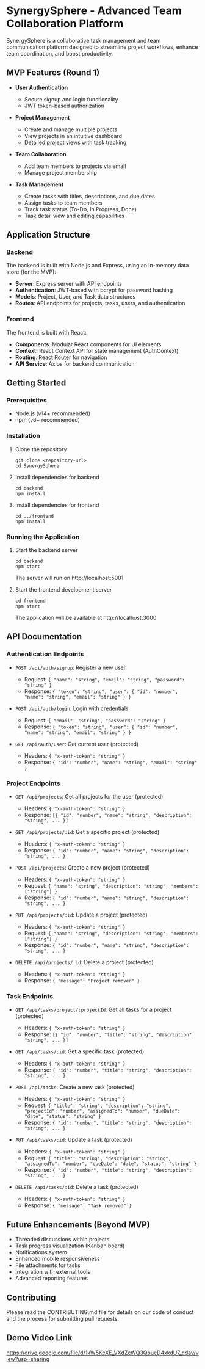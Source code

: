 # SynergySphere - Advanced Team Collaboration Platform

SynergySphere is a collaborative task management and team communication platform designed to streamline project workflows, enhance team coordination, and boost productivity.

## MVP Features (Round 1)

- **User Authentication**
  - Secure signup and login functionality
  - JWT token-based authorization

- **Project Management**
  - Create and manage multiple projects
  - View projects in an intuitive dashboard
  - Detailed project views with task tracking

- **Team Collaboration**
  - Add team members to projects via email
  - Manage project membership

- **Task Management**
  - Create tasks with titles, descriptions, and due dates
  - Assign tasks to team members
  - Track task status (To-Do, In Progress, Done)
  - Task detail view and editing capabilities

## Application Structure

### Backend

The backend is built with Node.js and Express, using an in-memory data store (for the MVP):

- **Server**: Express server with API endpoints
- **Authentication**: JWT-based with bcrypt for password hashing
- **Models**: Project, User, and Task data structures
- **Routes**: API endpoints for projects, tasks, users, and authentication

### Frontend

The frontend is built with React:

- **Components**: Modular React components for UI elements
- **Context**: React Context API for state management (AuthContext)
- **Routing**: React Router for navigation
- **API Service**: Axios for backend communication

## Getting Started

### Prerequisites

- Node.js (v14+ recommended)
- npm (v6+ recommended)

### Installation

1. Clone the repository
   ```
   git clone <repository-url>
   cd SynergySphere
   ```

2. Install dependencies for backend
   ```
   cd backend
   npm install
   ```

3. Install dependencies for frontend
   ```
   cd ../frontend
   npm install
   ```

### Running the Application

1. Start the backend server
   ```
   cd backend
   npm start
   ```
   The server will run on http://localhost:5001

2. Start the frontend development server
   ```
   cd frontend
   npm start
   ```
   The application will be available at http://localhost:3000

## API Documentation

### Authentication Endpoints

- `POST /api/auth/signup`: Register a new user
  - Request: `{ "name": "string", "email": "string", "password": "string" }`
  - Response: `{ "token": "string", "user": { "id": "number", "name": "string", "email": "string" } }`

- `POST /api/auth/login`: Login with credentials
  - Request: `{ "email": "string", "password": "string" }`
  - Response: `{ "token": "string", "user": { "id": "number", "name": "string", "email": "string" } }`

- `GET /api/auth/user`: Get current user (protected)
  - Headers: `{ "x-auth-token": "string" }`
  - Response: `{ "id": "number", "name": "string", "email": "string" }`

### Project Endpoints

- `GET /api/projects`: Get all projects for the user (protected)
  - Headers: `{ "x-auth-token": "string" }`
  - Response: `[{ "id": "number", "name": "string", "description": "string", ... }]`

- `GET /api/projects/:id`: Get a specific project (protected)
  - Headers: `{ "x-auth-token": "string" }`
  - Response: `{ "id": "number", "name": "string", "description": "string", ... }`

- `POST /api/projects`: Create a new project (protected)
  - Headers: `{ "x-auth-token": "string" }`
  - Request: `{ "name": "string", "description": "string", "members": ["string"] }`
  - Response: `{ "id": "number", "name": "string", "description": "string", ... }`

- `PUT /api/projects/:id`: Update a project (protected)
  - Headers: `{ "x-auth-token": "string" }`
  - Request: `{ "name": "string", "description": "string", "members": ["string"] }`
  - Response: `{ "id": "number", "name": "string", "description": "string", ... }`

- `DELETE /api/projects/:id`: Delete a project (protected)
  - Headers: `{ "x-auth-token": "string" }`
  - Response: `{ "message": "Project removed" }`

### Task Endpoints

- `GET /api/tasks/project/:projectId`: Get all tasks for a project (protected)
  - Headers: `{ "x-auth-token": "string" }`
  - Response: `[{ "id": "number", "title": "string", "description": "string", ... }]`

- `GET /api/tasks/:id`: Get a specific task (protected)
  - Headers: `{ "x-auth-token": "string" }`
  - Response: `{ "id": "number", "title": "string", "description": "string", ... }`

- `POST /api/tasks`: Create a new task (protected)
  - Headers: `{ "x-auth-token": "string" }`
  - Request: `{ "title": "string", "description": "string", "projectId": "number", "assignedTo": "number", "dueDate": "date", "status": "string" }`
  - Response: `{ "id": "number", "title": "string", "description": "string", ... }`

- `PUT /api/tasks/:id`: Update a task (protected)
  - Headers: `{ "x-auth-token": "string" }`
  - Request: `{ "title": "string", "description": "string", "assignedTo": "number", "dueDate": "date", "status": "string" }`
  - Response: `{ "id": "number", "title": "string", "description": "string", ... }`

- `DELETE /api/tasks/:id`: Delete a task (protected)
  - Headers: `{ "x-auth-token": "string" }`
  - Response: `{ "message": "Task removed" }`

## Future Enhancements (Beyond MVP)

- Threaded discussions within projects
- Task progress visualization (Kanban board)
- Notifications system
- Enhanced mobile responsiveness
- File attachments for tasks
- Integration with external tools
- Advanced reporting features

## Contributing

Please read the CONTRIBUTING.md file for details on our code of conduct and the process for submitting pull requests.


## Demo Video Link

https://drive.google.com/file/d/1kW5KeXE_VXdZeWQ3QbueD4xkdU7_cdav/view?usp=sharing


